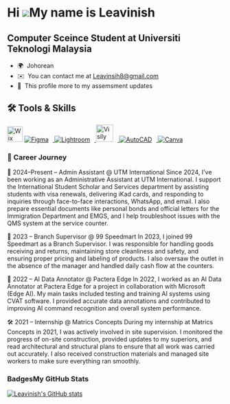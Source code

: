 
Hi ![](https://user-images.githubusercontent.com/18350557/176309783-0785949b-9127-417c-8b55-ab5a4333674e.gif)My name is Leavinish
====================================================================================================================================

Computer Sceince Student at Universiti Teknologi Malaysia
--------------------------------------------------
* 🌍  Johorean
* ✉️  You can contact me at Leavinsih8@gmail.com
* 📍  This profile more to my assemsment updates

## 🛠️ Tools & Skills

<p align="left">
<a href="https://wix.com" rel="nofollow"><img src="https://raw.githubusercontent.com/danielcranney/readme-generator/main/public/icons/skills/wix-colored.svg" width="36" height="36" alt="Wix" style="max-width: 100%;"></a>
  <a href="https://www.figma.com" target="_blank" rel="noopener noreferrer">
    <img src="https://img.icons8.com/color/40/figma.png" alt="Figma" style="margin-right:10px;" />
  </a>
  <a href="https://lightroom.adobe.com" target="_blank" rel="noopener noreferrer">
    <img src="https://img.icons8.com/color/40/adobe-lightroom.png" alt="Lightroom" style="margin-right:10px;" />
  </a>
  <a href="https://visily.ai" target="_blank" rel="noopener noreferrer">
    <img src="https://app.visily.ai/favicon.ico" width="40" style="margin-right:10px;" alt="Visily" />
  </a>
  <a href="https://www.autodesk.com/products/autocad/overview" target="_blank" rel="noopener noreferrer">
    <img src="https://img.icons8.com/color/40/autocad.png" alt="AutoCAD" style="margin-right:10px;" />
  </a>
  <a href="https://www.canva.com" target="_blank" rel="noopener noreferrer">
    <img src="https://img.icons8.com/color/40/canva.png" alt="Canva" />
  </a>
</p>


### 💼 Career Journey


🏢 2024–Present – Admin Assistant @ UTM International
Since 2024, I’ve been working as an Administrative Assistant at UTM International. I support the International Student Scholar and Services department by assisting students with visa renewals, delivering iKad cards, and responding to inquiries through face-to-face interactions, WhatsApp, and email. I also prepare essential documents like personal bonds and official letters for the Immigration Department and EMGS, and I help troubleshoot issues with the QMS system at the service counter.

🏪 2023 – Branch Supervisor @ 99 Speedmart
In 2023, I joined 99 Speedmart as a Branch Supervisor. I was responsible for handling goods receiving and returns, maintaining store cleanliness and safety, and ensuring proper pricing and labeling of products. I also oversaw the outlet in the absence of the manager and handled daily cash flow at the counters.

🧠 2022 – AI Data Annotator @ Pactera Edge
In 2022, I worked as an AI Data Annotator at Pactera Edge for a project in collaboration with Microsoft (Edge AI). My main tasks included testing and training AI systems using CVAT software. I provided accurate data annotations and contributed to improving AI command recognition and overall system performance.

🛠️ 2021 – Internship @ Matrics Concepts
During my internship at Matrics Concepts in 2021, I was actively involved in site supervision. I monitored the progress of on-site construction, provided updates to my superiors, and read architectural and structural plans to ensure that all work was carried out accurately. I also received construction materials and managed site workers to make sure everything ran smoothly.










### Badges<b>My GitHub Stats</b>
<a href="http://www.github.com/Leavinish"><img src="https://github-readme-stats.vercel.app/api?username=Leavinish&show_icons=true&hide=&count_private=true&title_color=0891b2&text_color=ffffff&icon_color=0891b2&bg_color=1c1917&hide_border=true&show_icons=true" alt="Leavinish's GitHub stats" /></a>




